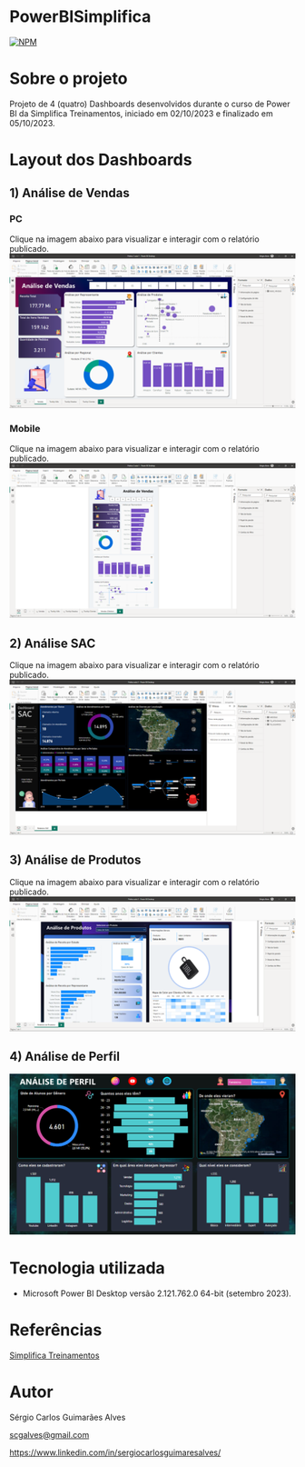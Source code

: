 # PowerBISimplifica
[![NPM](https://img.shields.io/npm/l/react)](https://github.com/scgalves/PowerBISimplifica/blob/main/LICENSE)

# Sobre o projeto
Projeto de 4 (quatro) Dashboards desenvolvidos durante o curso de Power BI da Simplifica Treinamentos, iniciado em 02/10/2023 e finalizado em 05/10/2023.

# Layout dos Dashboards
## 1) Análise de Vendas
### PC
Clique na imagem abaixo para visualizar e interagir com o relatório publicado.
[![Dashboard 1](https://github.com/scgalves/PowerBISimplifica/blob/main/img/pratica-1-1.png)](https://app.powerbi.com/view?r=eyJrIjoiZDFiODE0MGQtN2VlOS00ZTQwLTgyNmMtMDU2MWM4OWY4ODJiIiwidCI6Ijc2MmY1YTRjLTE3NzgtNDNiZC1iOGU3LTJjYzIyNGY4NzBhZiJ9)
### Mobile
Clique na imagem abaixo para visualizar e interagir com o relatório publicado.
[![Dashboard 2](https://github.com/scgalves/PowerBISimplifica/blob/main/img/pratica-1-2.png)](https://app.powerbi.com/view?r=eyJrIjoiMjk5MGExMWItMTcwYi00N2YzLWJkMGItYThiMmI1ODUwMDc0IiwidCI6Ijc2MmY1YTRjLTE3NzgtNDNiZC1iOGU3LTJjYzIyNGY4NzBhZiJ9)
## 2) Análise SAC
Clique na imagem abaixo para visualizar e interagir com o relatório publicado.
[![Dashboard 2](https://github.com/scgalves/PowerBISimplifica/blob/main/img/pratica-2.png)](https://app.powerbi.com/view?r=eyJrIjoiNDNlMWFiZjQtYWFmZS00MGQyLTljMmQtYzRjYzYyOGM3NDAzIiwidCI6Ijc2MmY1YTRjLTE3NzgtNDNiZC1iOGU3LTJjYzIyNGY4NzBhZiJ9)
## 3) Análise de Produtos
Clique na imagem abaixo para visualizar e interagir com o relatório publicado.
[![Dashboard 3](https://github.com/scgalves/PowerBISimplifica/blob/main/img/pratica-3.png)](https://app.powerbi.com/view?r=eyJrIjoiMGVmOTJlNTgtZTJlNC00N2FmLTk0OWUtMWJjYzZkOGU5NTc5IiwidCI6Ijc2MmY1YTRjLTE3NzgtNDNiZC1iOGU3LTJjYzIyNGY4NzBhZiJ9)
## 4) Análise de Perfil
[![Dashboard 4](https://github.com/scgalves/PowerBISimplifica/blob/main/img/pratica-4.png)](...)

# Tecnologia utilizada
- Microsoft Power BI Desktop versão 2.121.762.0 64-bit (setembro 2023).

# Referências
[Simplifica Treinamentos](https://simplificatreinamentos.com.br)

# Autor
Sérgio Carlos Guimarães Alves

scgalves@gmail.com

https://www.linkedin.com/in/sergiocarlosguimaresalves/
